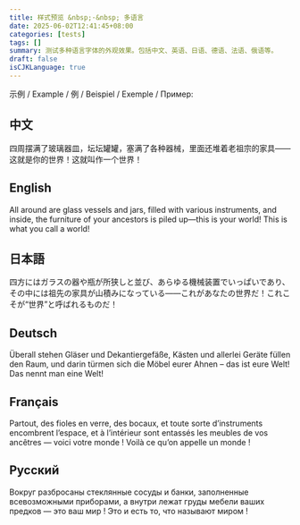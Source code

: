 ```yaml
---
title: 样式预览 &nbsp;·&nbsp; 多语言
date: 2025-06-02T12:41:45+08:00
categories: [tests]
tags: []
summary: 测试多种语言字体的外观效果。包括中文、英语、日语、德语、法语、俄语等。
draft: false
isCJKLanguage: true
---
```


示例 / Example / 例 / Beispiel / Exemple / Пример:

## 中文

四周摆满了玻璃器皿，坛坛罐罐，塞满了各种器械，里面还堆着老祖宗的家具——这就是你的世界！这就叫作一个世界！

## English

All around are glass vessels and jars, filled with various instruments, and inside, the furniture of your ancestors is piled up—this is your world! This is what you call a world!

## 日本語

四方にはガラスの器や瓶が所狭しと並び、あらゆる機械装置でいっぱいであり、その中には祖先の家具が山積みになっている――これがあなたの世界だ！これこそが“世界”と呼ばれるものだ！

## Deutsch

Überall stehen Gläser und Dekantiergefäße, Kästen und allerlei Geräte füllen den Raum, und darin türmen sich die Möbel eurer Ahnen – das ist eure Welt! Das nennt man eine Welt!

## Français

Partout, des fioles en verre, des bocaux, et toute sorte d’instruments encombrent l’espace, et à l’intérieur sont entassés les meubles de vos ancêtres — voici votre monde ! Voilà ce qu’on appelle un monde !

## Русский

Вокруг разбросаны стеклянные сосуды и банки, заполненные всевозможными приборами, а внутри лежат груды мебели ваших предков — это ваш мир ! Это и есть то, что называют миром !
